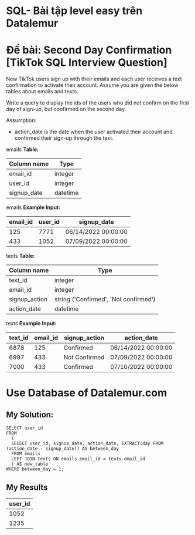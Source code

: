 # SQL- Bài tập level easy trên Datalemur
# Đề bài: Second Day Confirmation [TikTok SQL Interview Question]
New TikTok users sign up with their emails and each user receives a text confirmation to activate their account. Assume you are given the below tables about emails and texts.

Write a query to display the ids of the users who did not confirm on the first day of sign-up, but confirmed on the second day.

Assumption:
- action_date is the date when the user activated their account and confirmed their sign-up through the text.

emails **Table:**

|**Column name**|**Type**|
|---------------|--------|
|email_id|integer|
|user_id|integer|
|signup_date|datetime|

emails **Example Input:**

|**email_id**|**user_id**|**signup_date**|
|------------|-----------|---------------|
|125|7771|06/14/2022 00:00:00|
|433|1052|07/09/2022 00:00:00|

texts **Table:**

|**Column name**|**Type**|
|---------------|--------|
|text_id|integer|
|email_id|integer|
|signup_action|string ('Confirmed', 'Not confirmed')|
|action_date|datetime|

texts **Example Input:**

|**text_id**|**email_id**|**signup_action**|**action_date**|
|-|-|-|-|
|6878|125|Confirmed|06/14/2022 00:00:00|
|6997|433|Not Confirmed	|07/09/2022 00:00:00|
|7000|433|Confirmed|07/10/2022 00:00:00|

# Use Database of Datalemur.com
## My Solution:
```
SELECT user_id
FROM
  (
  SELECT user_id, signup_date, action_date, EXTRACT(day FROM (action_date - signup_date)) AS between_day
  FROM emails
  LEFT JOIN texts ON emails.email_id = texts.email_id
  ) AS new_table
WHERE between_day = 1;
```
## My Results
|**user_id**|
|-|
|1052|
|1235|
